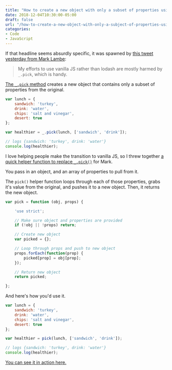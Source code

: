 ```yaml
---
title: "How to create a new object with only a subset of properties using vanilla JS"
date: 2018-12-04T10:30:00-05:00
draft: false
url: "/how-to-create-a-new-object-with-only-a-subject-of-properties-using-vanilla-js/"
categories:
- Code
- JavaScript
---
```


If that headline seems absurdly specific, it was spawned by [this tweet yesterday from Mark Lambe](https://twitter.com/MarkLambe_/status/1069557290565595136):

> My efforts to use vanilla JS rather than lodash are mostly harmed by `_.pick`, which is handy.

[The `_.pick` method](https://lodash.com/docs/#pick) creates a new object that contains only a subset of properties from the original.

```js
var lunch = {
	sandwich: 'turkey',
	drink: 'water',
	chips: 'salt and vinegar',
	desert: true
};

var healthier = _.pick(lunch, ['sandwich', 'drink']);

// logs {sandwich: 'turkey', drink: 'water'}
console.log(healthier);
```

I love helping people make the transition to vanilla JS, so I threw together [a quick helper function to replace `_.pick()`](https://vanillajstoolkit.com/helpers/pick/) for Mark.

You pass in an object, and an array of properties to pull from it.

The `pick()` helper function loops through each of those properties, grabs it's value from the original, and pushes it to a new object. Then, it returns the new object.

```js
var pick = function (obj, props) {

	'use strict';

	// Make sure object and properties are provided
	if (!obj || !props) return;

	// Create new object
	var picked = {};

	// Loop through props and push to new object
	props.forEach(function(prop) {
		picked[prop] = obj[prop];
	});

	// Return new object
	return picked;

};
```

And here's how you'd use it.

```js
var lunch = {
	sandwich: 'turkey',
	drink: 'water',
	chips: 'salt and vinegar',
	desert: true
};

var healthier = pick(lunch, ['sandwich', 'drink']);

// logs {sandwich: 'turkey', drink: 'water'}
console.log(healthier);
```

[You can see it in action here.](https://codepen.io/cferdinandi/pen/MzxMeE?editors=0012)

<p data-height="265" data-theme-id="0" data-slug-hash="MzxMeE" data-default-tab="js,result" data-user="cferdinandi" data-pen-title="pick.js" class="codepen"></p>